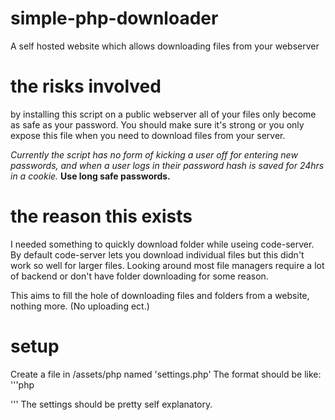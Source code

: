 # simple-php-downloader
A self hosted website which allows downloading files from your webserver

# the risks involved
by installing this script on a public webserver all of your files only become as safe as your password.
You should make sure it's strong or you only expose this file when you need to download files from your server.

*Currently the script has no form of kicking a user off for entering new passwords, and when a user logs in their password hash is saved for 24hrs in a cookie.*
**Use long safe passwords.**

# the reason this exists
I needed something to quickly download folder while useing code-server.
By default code-server lets you download individual files but this didn't work so well for larger files.
Looking around most file managers require a lot of backend or don't have folder downloading for some reason.

This aims to fill the hole of downloading files and folders from a website, nothing more. (No uploading ect.)

# setup
Create a file in /assets/php named 'settings.php'
The format should be like:
'''php
<?php
    $master_password = "ushldchngths";
    $dir = "/the/dir/to/scan/on/your/server";
    $do_not_scan = array(
        "/path/you/dont/want/indexed",
        "/djkalid/another/one"
    );
?>
'''
The settings should be pretty self explanatory.